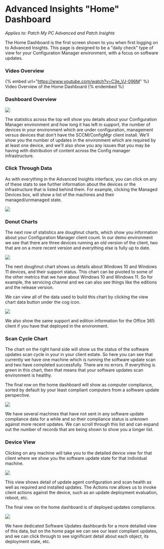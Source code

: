 # Advanced Insights "Home" Dashboard

_Applies to: Patch My PC Advanced and Patch Insights_

The Home Dashboard is the first screen shown to  you when first logging on to Advanced Insights. This page is designed to be a "daily check" type of view for your Configuration Manager environment, with a focus on software updates.

### Video Overview

{% embed url="https://www.youtube.com/watch?v=C3e_VJ-096M" %}
Video Overview of the Home Dashboard
{% endembed %}



### Dashboard Overview

![](../../_images/image%20%281331%29.png%20"The%20Advanced%20Insights%20Home%20Dashboard")

The statistics across the top will show you details about your Configuration Manager environment and how long it has left in support, the number of devices in your environment which are under configuration, management versus devices that don't have the SCCM/ConfigMgr client install. We'll show you the number of updates in the environment which are required by at least one device, and we'll also show you any issues that you may be having with distribution of content across the Config manager infrastructure. &#x20;

### Click Through Data

As with everything in the Advanced Insights interface, you can click on any of these stats to see further information about the devices or the infrastructure that is listed behind them.  For example, clicking the Managed Devices box, will show a list of the machines and their managed/unmanaged state.

![](../../_images/image%20%281333%29.png%20"Managed%20Device%20Table")

### Donut Charts

The next row of statistics are doughnut charts, which show you information about your Configuration Manager client count. In our demo environment we see that there are three devices running an old version of the client, two that are on a more recent version and everything else is fully up to date. &#x20;

![](../../_images/image%20%281334%29.png%20"Home%20Dashboard%20Donuts")

The next doughnut chart shows us details about Windows 10 and Windows 11 devices, and their support status. This chart can be pivoted to some of the other metrics that we have about Windows 10 and Windows 11. So for example, the servicing channel and we can also see things like the editions and the release version. &#x20;

We can view all of the data used to build this chart by clicking the view chart data button under the cog icon. &#x20;

![](../../_images/image%20%281335%29.png%20"Windows%20OS%20Servicing%20Data")

We also show the same support and edition information for the Office 365 client if you have that deployed in the environment. &#x20;

### Scan Cycle Chart

The chart on the right hand side will show us the status of the software updates scan cycle in your in your client estate. So here you can see that currently we have one machine which is running the software update scan and two have completed successfully. There are no errors. If everything is green in this chart, then that means that your software updates scan environment is healthy.

The final row on the home dashboard will show as computer compliance, sorted by default by your least compliant computers from a software update perspective.&#x20;

![](../../_images/image%20%281336%29.png%20"Computer%20Compliance")

We have several machines that have not sent in any software update compliance data for a while and so their compliance status is unknown against more recent updates. We can scroll through this list and can expand out the number of records that are being shown to show you a longer list.

### Device View

Clicking on any machine will take you to the detailed device view for that client where we show you the software update state for that individual machine.

![](../../_images/image%20%281337%29.png%20"Device%20Update%20view%20with%20Compliance%20Actions%20shown")

This view shows detail of update agent configuration and scan health as well as required and installed updates. The Actions row allows us to invoke client actions against the device, such as an update deployment evaluation, reboot, etc.

The final view on the home dashboard is of deployed updates compliance.&#x20;

![](../../_images/image%20%281330%29.png%20"Deployed%20Update%20Compliance")

We have dedicated Software Updates dashboards for a more detailed view of this data, but on the home page we can see our least compliant updates, and we can click through to see significant detail about each object, its deployment state, etc.
